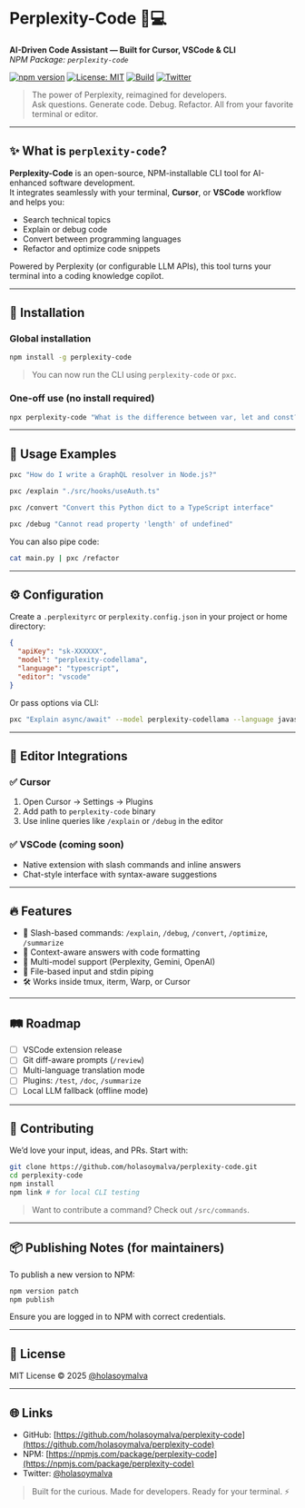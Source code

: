 # Perplexity-Code 🧠💻

**AI-Driven Code Assistant — Built for Cursor, VSCode & CLI**  
_NPM Package: `perplexity-code`_

[![npm version](https://img.shields.io/npm/v/perplexity-code.svg)](https://www.npmjs.com/package/perplexity-code)
[![License: MIT](https://img.shields.io/badge/License-MIT-green.svg)](LICENSE)
[![Build](https://img.shields.io/github/actions/workflow/status/holasoymalva/perplexity-code/main.yml)](https://github.com/holasoymalva/perplexity-code/actions)
[![Twitter](https://img.shields.io/twitter/follow/holasoymalva?style=social)](https://twitter.com/holasoymalva)

> The power of Perplexity, reimagined for developers.  
> Ask questions. Generate code. Debug. Refactor. All from your favorite terminal or editor.

---

## ✨ What is `perplexity-code`?

**Perplexity-Code** is an open-source, NPM-installable CLI tool for AI-enhanced software development.  
It integrates seamlessly with your terminal, **Cursor**, or **VSCode** workflow and helps you:

- Search technical topics
- Explain or debug code
- Convert between programming languages
- Refactor and optimize code snippets

Powered by Perplexity (or configurable LLM APIs), this tool turns your terminal into a coding knowledge copilot.

---

## 🔧 Installation

### Global installation

```bash
npm install -g perplexity-code
````

> You can now run the CLI using `perplexity-code` or `pxc`.

### One-off use (no install required)

```bash
npx perplexity-code "What is the difference between var, let and const?"
```

---

## 🚀 Usage Examples

```bash
pxc "How do I write a GraphQL resolver in Node.js?"
```

```bash
pxc /explain "./src/hooks/useAuth.ts"
```

```bash
pxc /convert "Convert this Python dict to a TypeScript interface"
```

```bash
pxc /debug "Cannot read property 'length' of undefined"
```

You can also pipe code:

```bash
cat main.py | pxc /refactor
```

---

## ⚙️ Configuration

Create a `.perplexityrc` or `perplexity.config.json` in your project or home directory:

```json
{
  "apiKey": "sk-XXXXXX",
  "model": "perplexity-codellama",
  "language": "typescript",
  "editor": "vscode"
}
```

Or pass options via CLI:

```bash
pxc "Explain async/await" --model perplexity-codellama --language javascript
```

---

## 🧩 Editor Integrations

### ✅ Cursor

1. Open Cursor → Settings → Plugins
2. Add path to `perplexity-code` binary
3. Use inline queries like `/explain` or `/debug` in the editor

### ✅ VSCode (coming soon)

* Native extension with slash commands and inline answers
* Chat-style interface with syntax-aware suggestions

---

## 🔥 Features

* 💬 Slash-based commands: `/explain`, `/debug`, `/convert`, `/optimize`, `/summarize`
* 🧠 Context-aware answers with code formatting
* 🧪 Multi-model support (Perplexity, Gemini, OpenAI)
* 📂 File-based input and stdin piping
* 🛠️ Works inside tmux, iterm, Warp, or Cursor

---

## 🛤 Roadmap

* [ ] VSCode extension release
* [ ] Git diff-aware prompts (`/review`)
* [ ] Multi-language translation mode
* [ ] Plugins: `/test`, `/doc`, `/summarize`
* [ ] Local LLM fallback (offline mode)

---

## 🤝 Contributing

We’d love your input, ideas, and PRs. Start with:

```bash
git clone https://github.com/holasoymalva/perplexity-code.git
cd perplexity-code
npm install
npm link # for local CLI testing
```

> Want to contribute a command? Check out `/src/commands`.

---

## 📦 Publishing Notes (for maintainers)

To publish a new version to NPM:

```bash
npm version patch
npm publish
```

Ensure you are logged in to NPM with correct credentials.

---

## 📄 License

MIT License © 2025 [@holasoymalva](https://github.com/holasoymalva)

---

## 🌐 Links

* GitHub: [https://github.com/holasoymalva/perplexity-code](https://github.com/holasoymalva/perplexity-code)
* NPM: [https://npmjs.com/package/perplexity-code](https://npmjs.com/package/perplexity-code)
* Twitter: [@holasoymalva](https://twitter.com/holasoymalva)

> Built for the curious. Made for developers. Ready for your terminal. ⚡️

